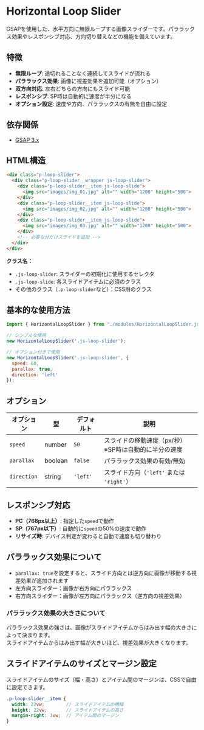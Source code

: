 # Horizontal Loop Slider

GSAPを使用した、水平方向に無限ループする画像スライダーです。パララックス効果やレスポンシブ対応、方向切り替えなどの機能を備えています。

## 特徴

- **無限ループ**: 途切れることなく連続してスライドが流れる
- **パララックス効果**: 画像に視差効果を追加可能（オプション）
- **双方向対応**: 左右どちらの方向にもスライド可能
- **レスポンシブ**: SP時は自動的に速度が半分になる
- **オプション設定**: 速度や方向、パララックスの有無を自由に設定

## 依存関係

- [GSAP 3.x](https://greensock.com/gsap/)

## HTML構造

```html
<div class="p-loop-slider">
  <div class="p-loop-slider__wrapper js-loop-slider">
    <div class="p-loop-slider__item js-loop-slide">
      <img src="images/img_01.jpg" alt="" width="1200" height="500">
    </div>
    <div class="p-loop-slider__item js-loop-slide">
      <img src="images/img_02.jpg" alt="" width="1200" height="500">
    </div>
    <div class="p-loop-slider__item js-loop-slide">
      <img src="images/img_03.jpg" alt="" width="1200" height="500">
    </div>
    <!-- 必要な分だけスライドを追加 -->
  </div>
</div>
```

**クラス名：**
- `.js-loop-slider`: スライダーの初期化に使用するセレクタ
- `.js-loop-slide`: 各スライドアイテムに必須のクラス
- その他のクラス（`.p-loop-slider`など）：CSS用のクラス

## 基本的な使用方法

```javascript
import { HorizontalLoopSlider } from "./modules/HorizontalLoopSlider.js";

// シンプルな使用
new HorizontalLoopSlider('.js-loop-slider');

// オプション付きで使用
new HorizontalLoopSlider('.js-loop-slider', {
  speed: 60,
  parallax: true,
  direction: 'left'
});
```

## オプション

| オプション | 型 | デフォルト | 説明 |
|------------|-----|-----------|------|
| `speed` | number | `50` | スライドの移動速度（px/秒）※SP時は自動的に半分の速度 |
| `parallax` | boolean | `false` | パララックス効果の有効/無効 |
| `direction` | string | `'left'` | スライド方向（`'left'` または `'right'`） |

## レスポンシブ対応

- **PC（768px以上）**: 指定した`speed`で動作
- **SP（767px以下）**: 自動的に`speed`の50%の速度で動作
- **リサイズ時**: デバイス判定が変わると自動で速度も切り替わり

## パララックス効果について

- `parallax: true`を設定すると、スライド方向とは逆方向に画像が移動する視差効果が追加されます
- 左方向スライダー：画像が右方向にパララックス
- 右方向スライダー：画像が左方向にパララックス（逆方向の視差効果）

### パララックス効果の大きさについて

パララックス効果の強さは、画像がスライドアイテムからはみ出す幅の大きさによって決まります。<br>
スライドアイテムからはみ出す幅が大きいほど、視差効果が大きくなります。

## スライドアイテムのサイズとマージン設定

スライドアイテムのサイズ（幅・高さ）とアイテム間のマージンは、CSSで自由に設定できます。

```scss
.p-loop-slider__item {
  width: 22vw;        // スライドアイテムの横幅
  height: 22vw;       // スライドアイテムの高さ
  margin-right: 1vw;  // アイテム間のマージン
}
```



